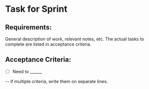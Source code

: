 # Task for Sprint

## Requirements:                                               

General description of work, relevant notes, etc.  The actual tasks to complete are listed in acceptance criteria.

## Acceptance Criteria:                                        

* [ ] Need to ______

 -- if multiple criteria, write them on separate lines.
